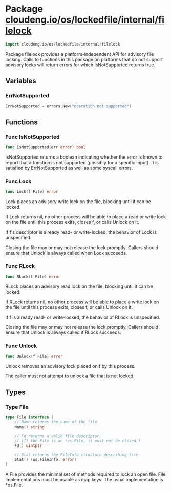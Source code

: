 # Package [cloudeng.io/os/lockedfile/internal/filelock](https://pkg.go.dev/cloudeng.io/os/lockedfile/internal/filelock?tab=doc)

```go
import cloudeng.io/os/lockedfile/internal/filelock
```

Package filelock provides a platform-independent API for advisory file
locking. Calls to functions in this package on platforms that do not support
advisory locks will return errors for which IsNotSupported returns true.

## Variables
### ErrNotSupported
```go
ErrNotSupported = errors.New("operation not supported")

```



## Functions
### Func IsNotSupported
```go
func IsNotSupported(err error) bool
```
IsNotSupported returns a boolean indicating whether the error is known to
report that a function is not supported (possibly for a specific input).
It is satisfied by ErrNotSupported as well as some syscall errors.

### Func Lock
```go
func Lock(f File) error
```
Lock places an advisory write lock on the file, blocking until it can be
locked.

If Lock returns nil, no other process will be able to place a read or write
lock on the file until this process exits, closes f, or calls Unlock on it.

If f's descriptor is already read- or write-locked, the behavior of Lock is
unspecified.

Closing the file may or may not release the lock promptly. Callers should
ensure that Unlock is always called when Lock succeeds.

### Func RLock
```go
func RLock(f File) error
```
RLock places an advisory read lock on the file, blocking until it can be
locked.

If RLock returns nil, no other process will be able to place a write lock on
the file until this process exits, closes f, or calls Unlock on it.

If f is already read- or write-locked, the behavior of RLock is unspecified.

Closing the file may or may not release the lock promptly. Callers should
ensure that Unlock is always called if RLock succeeds.

### Func Unlock
```go
func Unlock(f File) error
```
Unlock removes an advisory lock placed on f by this process.

The caller must not attempt to unlock a file that is not locked.



## Types
### Type File
```go
type File interface {
	// Name returns the name of the file.
	Name() string

	// Fd returns a valid file descriptor.
	// (If the File is an *os.File, it must not be closed.)
	Fd() uintptr

	// Stat returns the FileInfo structure describing file.
	Stat() (os.FileInfo, error)
}
```
A File provides the minimal set of methods required to lock an open file.
File implementations must be usable as map keys. The usual implementation is
*os.File.





